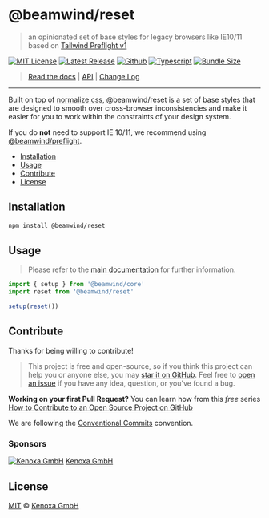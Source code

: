 # @beamwind/reset

> an opinionated set of base styles for legacy browsers like IE10/11 based on [Tailwind Preflight v1](https://v1.tailwindcss.com/docs/preflight)

[![MIT License](https://flat.badgen.net/github/license/kenoxa/beamwind)](https://github.com/kenoxa/beamwind/blob/main/LICENSE)
[![Latest Release](https://flat.badgen.net/npm/v/@beamwind/reset?icon=npm&label)](https://www.npmjs.com/package/@beamwind/reset)
[![Github](https://flat.badgen.net/badge/icon/kenoxa%2Fbeamwind?icon=github&label)](https://github.com/kenoxa/beamwind/blob/main/packages/reset)
[![Typescript](https://flat.badgen.net/badge/icon/included?icon=typescript&label)](https://unpkg.com/browse/@beamwind/reset/types/reset.d.ts)
[![Bundle Size](https://flat.badgen.net/bundlephobia/minzip/@beamwind/reset?icon=packagephobia&label&color=blue)](https://bundlephobia.com/result?p=@beamwind/reset)

> [Read the docs](https://beamwind.js.org) |
> [API](https://beamwind.js.org/packages/reset) |
> [Change Log](https://github.com/kenoxa/beamwind/blob/main/packages/reset/CHANGELOG.md)

---

Built on top of [normalize.css](https://github.com/necolas/normalize.css/), @beamwind/reset is a set of base styles that are designed to smooth over cross-browser inconsistencies and make it easier for you to work within the constraints of your design system.

If you do **not** need to support IE 10/11, we recommend using [@beamwind/preflight](https://github.com/kenoxa/beamwind/blob/main/packages/preflight).

<!-- prettier-ignore-start -->
<!-- START doctoc generated TOC please keep comment here to allow auto update -->
<!-- DON'T EDIT THIS SECTION, INSTEAD RE-RUN doctoc TO UPDATE -->


- [Installation](#installation)
- [Usage](#usage)
- [Contribute](#contribute)
- [License](#license)

<!-- END doctoc generated TOC please keep comment here to allow auto update -->
<!-- prettier-ignore-end -->

## Installation

```sh
npm install @beamwind/reset
```

## Usage

> Please refer to the [main documentation](https://beamwind.js.org#usage) for further information.

```js
import { setup } from '@beamwind/core'
import reset from '@beamwind/reset'

setup(reset())
```

## Contribute

Thanks for being willing to contribute!

> This project is free and open-source, so if you think this project can help you or anyone else, you may [star it on GitHub](https://github.com/kenoxa/beamwind). Feel free to [open an issue](https://github.com/kenoxa/beamwind/issues) if you have any idea, question, or you've found a bug.

**Working on your first Pull Request?** You can learn how from this _free_ series [How to Contribute to an Open Source Project on GitHub](https://egghead.io/series/how-to-contribute-to-an-open-source-project-on-github)

We are following the [Conventional Commits](https://www.conventionalcommits.org) convention.

### Sponsors

[![Kenoxa GmbH](https://images.opencollective.com/kenoxa/9c25796/logo/68.png)](https://www.kenoxa.com) [Kenoxa GmbH](https://www.kenoxa.com)

## License

[MIT](https://github.com/kenoxa/beamwind/blob/main/LICENSE) © [Kenoxa GmbH](https://kenoxa.com)

